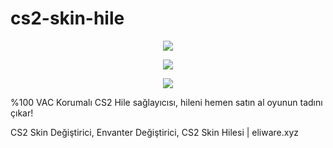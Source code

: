 # cs2-skin-hile

<p align=center><img src='https://cdn.discordapp.com/attachments/353245162165633035/1233906514331435179/image.png?ex=662f753d&is=662e23bd&hm=f189427eca8aee639664b4102ebec5ab30e24a304f84a2fe7ad633f577ec304c&'> </p> 

<p align=center><img src='https://cdn.discordapp.com/attachments/1231343392798019637/1233697225159217194/image.png?ex=663003d3&is=662eb253&hm=3a5143ef73183ce5d9eb615c205b98675171f280eccf09209ff2ee88a240e112&'> </p> 

<p align=center><img src='https://i.ytimg.com/vi/4dHum8X4XX8/maxresdefault.jpg'> </p> 

%100 VAC Korumalı CS2 Hile sağlayıcısı, hileni hemen satın al oyunun tadını çıkar!

CS2 Skin Değiştirici, Envanter Değiştirici, CS2 Skin Hilesi | eliware.xyz

